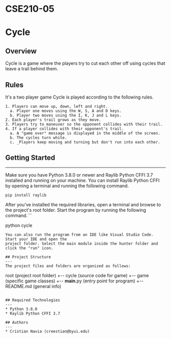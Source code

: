 # CSE210-05
# Cycle
## Overview
Cycle is a game where the players try to cut each other off using cycles that leave a trail behind them.

## Rules
It's a two player game
Cycle is played according to the following rules.
```
1. Players can move up, down, left and right.
  a. Player one moves using the W, S, A and D keys.
  b. Player two moves using the I, K, J and L keys.
2. Each player's trail grows as they move.
3. Players try to maneuver so the opponent collides with their trail.
4. If a player collides with their opponent's trail.
  a. A "game over" message is displayed in the middle of the screen.
  b. The cycles turn white.
  c. _Players keep moving and turning but don't run into each other.
```
## Getting Started
---
Make sure you have Python 3.8.0 or newer and Raylib Python CFFI 3.7 installed and running on your machine. You can install Raylib Python CFFI by opening a terminal and running the following command.
```
pip install raylib
```
After you've installed the required libraries, open a terminal and browse to the project's root folder. Start the program by running the following command.```

python cycle
```
You can also run the program from an IDE like Visual Studio Code. Start your IDE and open the 
project folder. Select the main module inside the hunter folder and click the "run" icon.

## Project Structure
---
The project files and folders are organized as follows:
```
root                    (project root folder)
+-- cycle               (source code for game)
  +-- game              (specific game classes)
  +-- __main__.py       (entry point for program)
+-- README.md           (general info)
```

## Required Technologies
---
* Python 3.8.0
* Raylib Python CFFI 3.7

## Authors
---
* Cristian Navia (creestian@byui.edu)